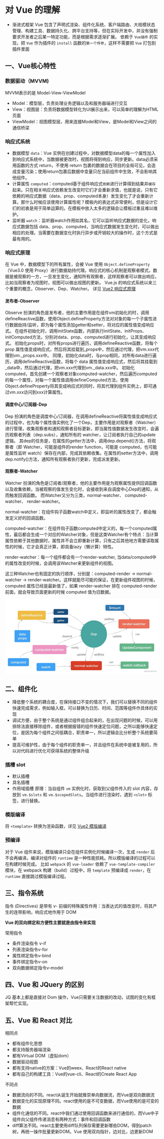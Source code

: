 # 对 Vue 的理解
* 渐进式框架
  Vue 包含了声明式渲染、组件化系统、客户端路由、大规模状态管理、构建工具、数据持久化、跨平台支持等，但在实际开发中，并没有强制要求开发者之后某一特定功能，而是根据需求逐渐扩展。
  依赖于 `Vue插件` 的实现，把 `Vue` 作为插件的 `install` 函数的`第一个传参`，这样不需要把 `Vue` 打包到插件里面
## 一、Vue核心特性
### 数据驱动（MVVM)
MVVM表示的是 Model-View-ViewModel

* Model：模型层，负责处理业务逻辑以及和服务器端进行交互
* View：视图层：负责将数据模型转化为UI展示出来，可以简单的理解为HTML页面
* ViewModel：视图模型层，用来连接Model和View，是Model和View之间的通信桥梁

### 响应式系统
* 数据模型 `data`：Vue 实例在创建过程中，对数据模型data的每一个属性加入到响应式系统中，当数据被更改时，视图将得到响应，同步更新。data必须采用函数的方式 return，不使用 return 包裹的数据会在项目的全局可见，会造成变量污染；使用return包裹后数据中变量只在当前组件中生效，不会影响其他组件。
* 计算属性 `computed`：computed基于组件响应式`依赖`进行计算得到结果并`缓存`起来。只在相关响应式依赖发生改变时它们才会重新求值，也就是说，只有它依赖的响应式数据（data、prop、computed本身）发生变化了才会重新计算。那什么时候应该使用计算属性呢？模板内的表达式非常便利，但是设计它们的初衷是用于简单运算的。在模板中放入太多的逻辑会让模板过重且难以维护。
* 监听器 `watch`：监听器watch作用如其名，它可以监听响应式数据的变化，响应式数据包括 data、prop、computed，当响应式数据发生变化时，可以做出相应的处理。当需要在数据变化时执行异步或开销较大的操作时，这个方式是最有用的。

### 响应式原理
在 Vue 中，数据模型下的所有属性，会被 Vue 使用 `Object.defineProperty` （Vue3.0 使用 Proxy）进行数据劫持代理。响应式的核心机制是观察者模式，数据是被观察的一方，一旦发生变化，通知所有观察者，这样观察者可以做出响应，比如当观察者为视图时，视图可以做出视图的更新。
Vue.js 的响应式系统以来三个重要的概念，Observer、Dep、Watcher。
详见 [Vue2 响应式原理](./Vue2%20响应式原理.md)

#### 发布者-Observer
Observe 扮演的角色是发布者，他的主要作用是在组件vm初始化的时，调用defineReactive函数，使用Object.defineProperty方法对对象的每一个子属性进行数据劫持/监听，即为每个属性添加getter和setter，将对应的属性值变成响应式。
在组件初始化时，调用initState函数，内部执行initState、initProps、initComputed方法，分别对data、prop、computed进行初始化，让其变成响应式。
初始化props时，对所有props进行遍历，调用defineReactive函数，将每个 prop 属性值变成响应式，然后将其挂载到_props中，然后通过代理，把vm.xxx代理到vm._props.xxx中。
同理，初始化data时，与prop相同，对所有data进行遍历，调用defineReactive函数，将每个 data 属性值变成响应式，然后将其挂载到_data中，然后通过代理，把vm.xxx代理到vm._data.xxx中。
初始化computed，首先创建一个观察者对象computed-watcher，然后遍历computed的每一个属性，对每一个属性值调用defineComputed方法，使用Object.defineProperty将其变成响应式的同时，将其代理到组件实例上，即可通过vm.xxx访问到xxx计算属性。

#### 调度中心/订阅器-Dep
Dep 扮演的角色是调度中心/订阅器，在调用defineReactive将属性值变成响应式的过程中，也为每个属性值实例化了一个Dep，主要作用是对观察者（Watcher）进行管理，收集观察者和通知观察者目标更新，即当属性值数据发生改变时，会遍历观察者列表（dep.subs），通知所有的 watcher，让订阅者执行自己的update逻辑。
其dep的任务是，在属性的getter方法中，调用dep.depend()方法，将观察者（即 Watcher，可能是组件的render function，可能是 computed，也可能是属性监听 watch）保存在内部，完成其依赖收集。在属性的setter方法中，调用dep.notify()方法，通知所有观察者执行更新，完成派发更新。

#### 观察者-Watcher
Watcher 扮演的角色是订阅者/观察者，他的主要作用是为观察属性提供回调函数以及收集依赖，当被观察的值发生变化时，会接收到来自调度中心Dep的通知，从而触发回调函数。
而Watcher又分为三类，normal-watcher、 computed-watcher、 render-watcher。

normal-watcher：在组件钩子函数watch中定义，即监听的属性改变了，都会触发定义好的回调函数。

computed-watcher：在组件钩子函数computed中定义的，每一个computed属性，最后都会生成一个对应的Watcher对象，但是这类Watcher有个特点：当计算属性依赖于其他数据时，属性并不会立即重新计算，只有之后其他地方需要读取属性的时候，它才会真正计算，即具备lazy（懒计算）特性。

render-watcher：每一个组件都会有一个render-watcher, 当data/computed中的属性改变的时候，会调用该Watcher来更新组件的视图。

这三种Watcher也有固定的执行顺序，分别是：computed-render -> normal-watcher -> render-watcher。这样就能尽可能的保证，在更新组件视图的时候，computed 属性已经是最新值了，如果 render-watcher 排在 computed-render 前面，就会导致页面更新的时候 computed 值为旧数据。

![响应式原理](./imgs/响应式原理.jpg)


## 二、组件化
* 降低整个系统的耦合度，在保持接口不变的情况下，我们可以替换不同的组件快速完成需求，例如输入框，可以替换为日历、时间、范围等组件作具体的实现
* 调试方便，由于整个系统是通过组件组合起来的，在出现问题的时候，可以用排除法直接移除组件，或者根据报错的组件快速定位问题，之所以能够快速定位，是因为每个组件之间低耦合，职责单一，所以逻辑会比分析整个系统要简单
* 提高可维护性，由于每个组件的职责单一，并且组件在系统中是被复用的，所以对代码进行优化可获得系统的整体升级

### 插槽 slot
* 默认插槽
* 具名插槽
* 作用域插槽
原理：当自组件 `vm` 实例化时，获取到父组件传入的 slot 内容，存放到 `vm.$slots` 和 `vm.$scopedSlots`。当组件进行渲染时，遇到 `<slot>` 标签，进行替换。

### 模版编译
将 `<template>` 转换为渲染函数，详见 [Vue2 模版编译](./Vue%20模版编译.md)

### 预编译
对于 Vue 组件来说，模版编译只会在组件实例化时候编译一次，生成 `render` 后不会再编译。编译对组件的 `runtime` 是一种性能损耗。所以模版编译的过程可以在构建时候完成。
比如 `webpack` 的 `vue-loader` 依赖了 `vue-template-compiler` 模块，在 webpack 构建（build）过程中，将 `template` 预编译成 `render`，在 `runtime` 直接跳过模版编译过程。

## 三、指令系统
指令 (Directives) 是带有 v- 前缀的特殊属性作用：当表达式的值改变时，将其产生的连带影响，响应式地作用于 DOM

**Vue 的双向绑定和方便性主要就是由指令来实现**

常用指令
* 条件渲染指令 v-if
* 列表渲染指令v-for
* 属性绑定指令v-bind
* 事件绑定指令v-on
* 双向数据绑定指令v-model

## 四、Vue 和 JQuery 的区别
JQ 基本上都是直接对 Dom 操作，Vue只需要关注数据的改动，试图的变化有框架帮忙实现。

## 五、Vue 和 React 对比
相同点
* 都有组件化思想
* 都支持服务器端渲染
* 都有Virtual DOM（虚拟dom）
* 数据驱动视图
* 都有支持native的方案：Vue的weex、React的React native
* 都有自己的构建工具：Vue的vue-cli、React的Create React App

不同点
* 数据流向的不同。react从诞生开始就推崇单向数据流，而Vue是双向数据流
* 数据变化的实现原理不同。react使用的是不可变数据，而Vue使用的是可变的数据
* 组件化通信的不同。react中我们通过使用回调函数来进行通信的，而Vue中子组件向父组件传递消息有两种方式：事件和回调函数
* diff算法不同。react主要使用diff队列保存需要更新哪些DOM，得到patch树，再统一操作批量更新DOM。Vue 使用双向指针，边对比，边更新DOM